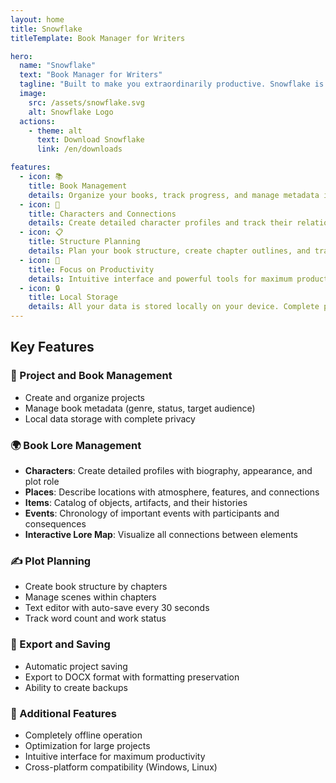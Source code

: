 ```yaml
---
layout: home
title: Snowflake
titleTemplate: Book Manager for Writers

hero:
  name: "Snowflake"
  text: "Book Manager for Writers"
  tagline: "Built to make you extraordinarily productive. Snowflake is the best way to manage your books and plan your stories."
  image:
    src: /assets/snowflake.svg
    alt: Snowflake Logo
  actions:
    - theme: alt
      text: Download Snowflake
      link: /en/downloads

features:
  - icon: 📚
    title: Book Management
    details: Organize your books, track progress, and manage metadata in one place.
  - icon: 👥
    title: Characters and Connections
    details: Create detailed character profiles and track their relationships.
  - icon: 📋
    title: Structure Planning
    details: Plan your book structure, create chapter outlines, and track plot development.
  - icon: 🎯
    title: Focus on Productivity
    details: Intuitive interface and powerful tools for maximum productivity.
  - icon: 🔒
    title: Local Storage
    details: All your data is stored locally on your device. Complete privacy.
---
```


## Key Features

### 📖 Project and Book Management
- Create and organize projects
- Manage book metadata (genre, status, target audience)
- Local data storage with complete privacy

### 🌍 Book Lore Management
- **Characters**: Create detailed profiles with biography, appearance, and plot role
- **Places**: Describe locations with atmosphere, features, and connections
- **Items**: Catalog of objects, artifacts, and their histories
- **Events**: Chronology of important events with participants and consequences
- **Interactive Lore Map**: Visualize all connections between elements

### ✍️ Plot Planning
- Create book structure by chapters
- Manage scenes within chapters
- Text editor with auto-save every 30 seconds
- Track word count and work status

### 💾 Export and Saving
- Automatic project saving
- Export to DOCX format with formatting preservation
- Ability to create backups

### 🔧 Additional Features
- Completely offline operation
- Optimization for large projects
- Intuitive interface for maximum productivity
- Cross-platform compatibility (Windows, Linux)
